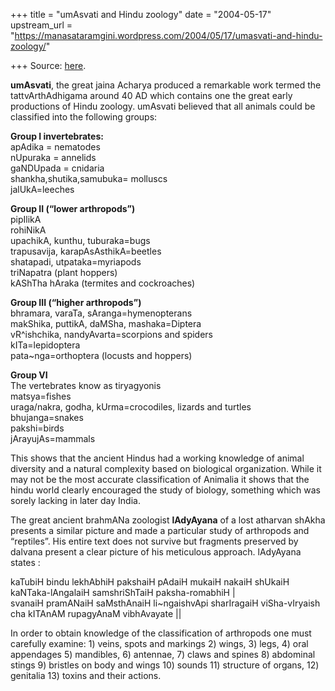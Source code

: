 +++
title = "umAsvati and Hindu zoology"
date = "2004-05-17"
upstream_url = "https://manasataramgini.wordpress.com/2004/05/17/umasvati-and-hindu-zoology/"

+++
Source: [here](https://manasataramgini.wordpress.com/2004/05/17/umasvati-and-hindu-zoology/).

**umAsvati**, the great jaina Acharya produced a remarkable work termed
the tattvArthAdhigama around 40 AD which contains one the great early
productions of Hindu zoology. umAsvati believed that all animals could
be classified into the following groups:

**Group I invertebrates:**  
apAdika = nematodes  
nUpuraka = annelids  
gaNDUpada = cnidaria  
shankha,shutika,samubuka= molluscs  
jalUkA=leeches

**Group II (“lower arthropods”)**  
pipIlikA  
rohiNikA  
upachikA, kunthu, tuburaka=bugs  
trapusavija, karapAsAsthikA=beetles  
shatapadi, utpataka=myriapods  
triNapatra (plant hoppers)  
kAShTha hAraka (termites and cockroaches)

**Group III (“higher arthropods”)**  
bhramara, varaTa, sAranga=hymenopterans  
makShika, puttikA, daMSha, mashaka=Diptera  
vR^ishchika, nandyAvarta=scorpions and spiders  
kITa=lepidoptera  
pata\~nga=orthoptera (locusts and hoppers)

**Group VI**  
The vertebrates know as tiryagyonis  
matsya=fishes  
uraga/nakra, godha, kUrma=crocodiles, lizards and turtles  
bhujanga=snakes  
pakshi=birds  
jArayujAs=mammals

This shows that the ancient Hindus had a working knowledge of animal
diversity and a natural complexity based on biological organization.
While it may not be the most accurate classification of Animalia it
shows that the hindu world clearly encouraged the study of biology,
something which was sorely lacking in later day India.

The great ancient brahmANa zoologist **lAdyAyana** of a lost atharvan
shAkha presents a similar picture and made a particular study of
arthropods and “reptiles”. His entire text does not survive but
fragments preserved by dalvana present a clear picture of his meticulous
approach. lAdyAyana states :

kaTubiH bindu lekhAbhiH pakshaiH pAdaiH mukaiH nakaiH shUkaiH
kaNTaka-lAngalaiH samshriShTaiH paksha-romabhiH \|  
svanaiH pramANaiH saMsthAnaiH li\~ngaishvApi sharIragaiH viSha-vIryaish
cha kITAnAM rupagyAnaM vibhAvayate \|\|

In order to obtain knowledge of the classification of arthropods one
must carefully examine: 1) veins, spots and markings 2) wings, 3) legs,
4) oral appendages 5) mandibles, 6) antennae, 7) claws and spines 8)
abdominal stings 9) bristles on body and wings 10) sounds 11) structure
of organs, 12) genitalia 13) toxins and their actions.

